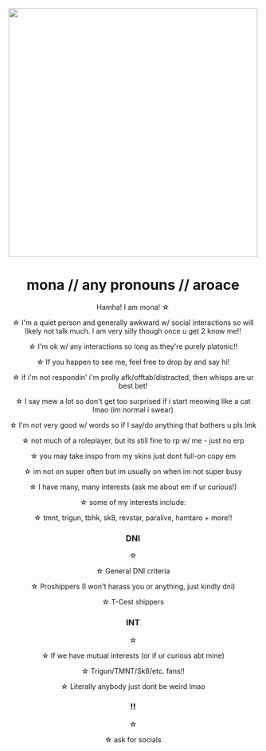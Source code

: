 <div id="header" align="center">
  <img src="https://i.giphy.com/media/v1.Y2lkPTc5MGI3NjExczJiMm44MGJmbmcxOGl2dmdmcmxqa2VsdGU1MWR6ZXhoM2V3NmZlbiZlcD12MV9pbnRlcm5hbF9naWZfYnlfaWQmY3Q9Zw/TrSqUougSkFO0/giphy.gif" width="500"/>
  
<center>
  <h1> mona // any pronouns // aroace</h1>

  <p> Hamha! I am mona! ☆
    
 ☆ I'm a quiet person and generally awkward w/ social interactions so will likely not talk much.
I am very silly though once u get 2 know me!!
    
☆ I'm ok w/ any interactions so long as they're purely platonic!! 

☆  If you happen to see me, feel free to drop by and say hi! 
  
☆ if i'm not respondin' i'm prolly afk/offtab/distracted, then whisps are ur best bet!

☆ I say mew a lot so don't get too surprised if i start meowing like a cat lmao (im normal i swear)

☆ I'm not very good w/ words so if I say/do anything that bothers u pls lmk 




☆ not much of a roleplayer, but its still fine to rp w/ me - just no erp
  
☆  you may take inspo from my skins just dont full-on copy em

☆  im not on super often but im usually on when im not super busy

☆  I have many, many interests (ask me about em if ur curious!)

☆  some of my interests include:
  
☆  tmnt, trigun, tbhk, sk8, revstar, paralive, hamtaro + more!!
  

  <h3>DNI</h3>

☆  <p>☆ General DNI criteria
    
☆  Proshippers (I won't harass you or anything, just kindly dni)
  
☆  T-Cest shippers</p>

 <h3>INT</h3>

☆  <p>☆ If we have mutual interests (or if ur curious abt mine)
    
☆ Trigun/TMNT/Sk8/etc. fans!! 
  
☆ Literally anybody just dont be weird lmao</p>
 
 <h3>!!</h3>
 ☆ <p>☆ ask for socials</p>
</center>

